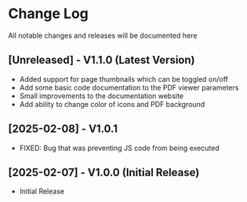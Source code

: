 # Change Log

All notable changes and releases will be documented here

## [Unreleased] - V1.1.0 (Latest Version)

- Added support for page thumbnails which can be toggled on/off
- Add some basic code documentation to the PDF viewer parameters
- Small improvements to the documentation website
- Add ability to change color of icons and PDF background

## [2025-02-08] - V1.0.1 

- FIXED: Bug that was preventing JS code from being executed

## [2025-02-07] - V1.0.0 (Initial Release)

- Initial Release